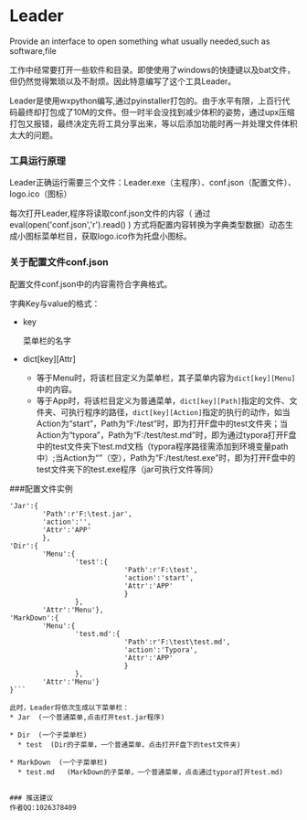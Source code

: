# Leader
Provide an interface to open something what usually needed,such as software,file
 
工作中经常要打开一些软件和目录。即使使用了windows的快捷键以及bat文件，但仍然觉得繁琐以及不耐烦。因此特意编写了这个工具Leader。

Leader是使用wxpython编写,通过pyinstaller打包的。由于水平有限，上百行代码最终却打包成了10M的文件。但一时半会没找到减少体积的姿势，通过upx压缩打包又报错，最终决定先将工具分享出来，等以后添加功能时再一并处理文件体积太大的问题。


### 工具运行原理
Leader正确运行需要三个文件：Leader.exe（主程序）、conf.json（配置文件）、logo.ico（图标）

每次打开Leader,程序将读取conf.json文件的内容（ 通过eval(open('conf.json','r').read() ) 方式将配置内容转换为字典类型数据）动态生成小图标菜单栏目，获取logo.ico作为托盘小图标。

### 关于配置文件conf.json
配置文件conf.json中的内容需符合字典格式。

字典Key与value的格式：
* key

  菜单栏的名字
  
* dict[key][Attr]

  * 等于Menu时，将该栏目定义为菜单栏，其子菜单内容为`dict[key][Menu]`中的内容。
  * 等于App时，将该栏目定义为普通菜单，`dict[key][Path]`指定的文件、文件夹、可执行程序的路径，`dict[key][Action]`指定的执行的动作，如当Action为“start”，Path为“F:/test”时，即为打开F盘中的test文件夹；当Action为“typora”，Path为“F:/test/test.md”时，即为通过typora打开F盘中的test文件夹下test.md文档（typora程序路径需添加到环境变量path中）;当Action为“”（空），Path为“F:/test/test.exe”时，即为打开F盘中的test文件夹下的test.exe程序（jar可执行文件等同）
  
###配置文件实例
```{
'Jar':{
        'Path':r'F:\test.jar',
        'action':'',
        'Attr':'APP'
        },
'Dir':{
        'Menu':{
                'test':{
                            'Path':r'F:\test',
                            'action':'start', 
                            'Attr':'APP'
                            }
                },
        'Attr':'Menu'},
'MarkDown':{
        'Menu':{
                'test.md':{
                            'Path':r'F:\test\test.md',
                            'action':'Typora', 
                            'Attr':'APP'
                            }
                },
        'Attr':'Menu'}
}```

此时，Leader将依次生成以下菜单栏：
* Jar  (一个普通菜单,点击打开test.jar程序)

* Dir  (一个子菜单栏)
  * test  (Dir的子菜单，一个普通菜单，点击打开F盘下的test文件夹)
  
* MarkDown  (一个子菜单栏)
  * test.md   (MarkDown的子菜单，一个普通菜单，点击通过typora打开test.md)
  
  
### 推送建议
作者QQ:1026378409
